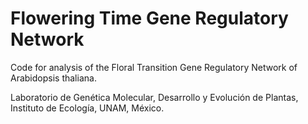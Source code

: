 # Flowering Time Gene Regulatory Network
Code for analysis of the Floral Transition Gene Regulatory Network of Arabidopsis thaliana.

Laboratorio de Genética Molecular, Desarrollo y Evolución de Plantas, Instituto de Ecología, UNAM, México.
